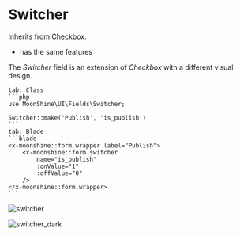 # Switcher

Inherits from [Checkbox](/docs/{{version}}/fields/checkbox).

* has the same features

The *Switcher* field is an extension of *Checkbox* with a different visual design.

~~~tabs
tab: Class
```php
use MoonShine\UI\Fields\Switcher;

Switcher::make('Publish', 'is_publish')
```
tab: Blade
```blade
<x-moonshine::form.wrapper label="Publish">
    <x-moonshine::form.switcher
        name="is_publish"
        :onValue="1"
        :offValue="0"
    />
</x-moonshine::form.wrapper>
```
~~~

![switcher](https://raw.githubusercontent.com/moonshine-software/doc/3.x/resources/screenshots/switcher.png)

![switcher_dark](https://raw.githubusercontent.com/moonshine-software/doc/3.x/resources/screenshots/switcher_dark.png)